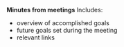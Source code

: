 **Minutes from meetings**
Includes:
- overview of accomplished goals
- future goals set during the meeting
- relevant links
